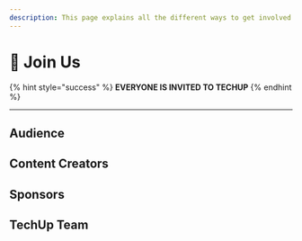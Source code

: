 ```yaml
---
description: This page explains all the different ways to get involved with TechUp.
---
```


# 🚧 Join Us

{% hint style="success" %}
**EVERYONE IS INVITED TO TECHUP**
{% endhint %}

****



## Audience



## Content Creators



## Sponsors





## TechUp Team



